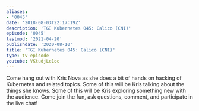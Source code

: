 ```yaml
---
aliases:
- '0045'
date: '2018-08-03T22:17:19Z'
description: 'TGI Kubernetes 045: Calico (CNI)'
episode: '0045'
lastmod: '2021-04-20'
publishdate: '2020-08-10'
title: 'TGI Kubernetes 045: Calico (CNI)'
type: tv-episode
youtube: VKtudjLc1oc
---
```


Come hang out with Kris Nova as she does a bit of hands on hacking of Kubernetes and related topics. Some of this will be Kris talking about the things she knows. Some of this will be Kris exploring something new with the audience. Come join the fun, ask questions, comment, and participate in the live chat!